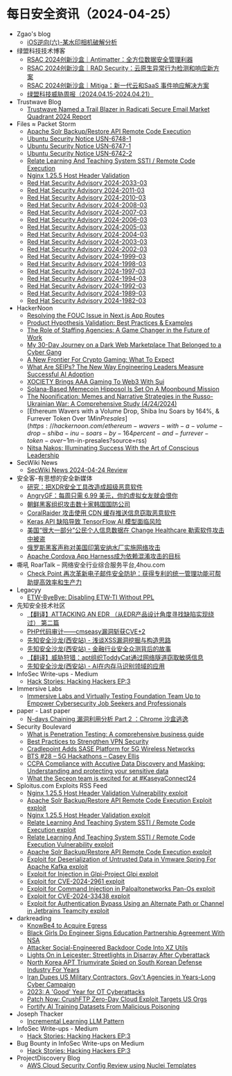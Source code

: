# 每日安全资讯（2024-04-25）

- Zgao's blog
  - [iOS逆向(六)-某水印相机破解分析](https://zgao.top/ios%e9%80%86%e5%90%91%e5%85%ad-%e6%9f%90%e6%b0%b4%e5%8d%b0%e7%9b%b8%e6%9c%ba%e7%a0%b4%e8%a7%a3%e5%88%86%e6%9e%90/)
- 绿盟科技技术博客
  - [RSAC 2024创新沙盒｜Antimatter：全方位数据安全管理利器](https://blog.nsfocus.net/innovation-sandboxantimatter/)
  - [RSAC 2024创新沙盒｜RAD Security：云原生异常行为检测和响应新方案](https://blog.nsfocus.net/rsac-2024innovation-sandbox-rad-security/)
  - [RSAC 2024创新沙盒｜Mitiga：新一代云和SaaS 事件响应解决方案](https://blog.nsfocus.net/rsacinnovation-sandboxmitiga/)
  - [绿盟科技威胁周报（2024.04.15-2024.04.21）](https://blog.nsfocus.net/weeklyreport202416/)
- Trustwave Blog
  - [Trustwave Named a Trail Blazer in Radicati Secure Email Market Quadrant 2024 Report](https://www.trustwave.com/en-us/resources/blogs/trustwave-blog/trustwave-named-a-trail-blazer-in-radicati-secure-email-market-quadrant-2024-report/)
- Files ≈ Packet Storm
  - [Apache Solr Backup/Restore API Remote Code Execution](https://packetstormsecurity.com/files/178255/apache_solr_backup_restore.rb.txt)
  - [Ubuntu Security Notice USN-6748-1](https://packetstormsecurity.com/files/178254/USN-6748-1.txt)
  - [Ubuntu Security Notice USN-6747-1](https://packetstormsecurity.com/files/178253/USN-6747-1.txt)
  - [Ubuntu Security Notice USN-6742-2](https://packetstormsecurity.com/files/178252/USN-6742-2.txt)
  - [Relate Learning And Teaching System SSTI / Remote Code Execution](https://packetstormsecurity.com/files/178251/rltsbiet-sstiexec.txt)
  - [Nginx 1.25.5 Host Header Validation](https://packetstormsecurity.com/files/178250/nginx1255-hostvalidation.txt)
  - [Red Hat Security Advisory 2024-2033-03](https://packetstormsecurity.com/files/178249/RHSA-2024-2033-03.txt)
  - [Red Hat Security Advisory 2024-2011-03](https://packetstormsecurity.com/files/178248/RHSA-2024-2011-03.txt)
  - [Red Hat Security Advisory 2024-2010-03](https://packetstormsecurity.com/files/178247/RHSA-2024-2010-03.txt)
  - [Red Hat Security Advisory 2024-2008-03](https://packetstormsecurity.com/files/178246/RHSA-2024-2008-03.txt)
  - [Red Hat Security Advisory 2024-2007-03](https://packetstormsecurity.com/files/178245/RHSA-2024-2007-03.txt)
  - [Red Hat Security Advisory 2024-2006-03](https://packetstormsecurity.com/files/178244/RHSA-2024-2006-03.txt)
  - [Red Hat Security Advisory 2024-2005-03](https://packetstormsecurity.com/files/178243/RHSA-2024-2005-03.txt)
  - [Red Hat Security Advisory 2024-2004-03](https://packetstormsecurity.com/files/178242/RHSA-2024-2004-03.txt)
  - [Red Hat Security Advisory 2024-2003-03](https://packetstormsecurity.com/files/178241/RHSA-2024-2003-03.txt)
  - [Red Hat Security Advisory 2024-2002-03](https://packetstormsecurity.com/files/178240/RHSA-2024-2002-03.txt)
  - [Red Hat Security Advisory 2024-1999-03](https://packetstormsecurity.com/files/178239/RHSA-2024-1999-03.txt)
  - [Red Hat Security Advisory 2024-1998-03](https://packetstormsecurity.com/files/178238/RHSA-2024-1998-03.txt)
  - [Red Hat Security Advisory 2024-1997-03](https://packetstormsecurity.com/files/178237/RHSA-2024-1997-03.txt)
  - [Red Hat Security Advisory 2024-1994-03](https://packetstormsecurity.com/files/178236/RHSA-2024-1994-03.txt)
  - [Red Hat Security Advisory 2024-1992-03](https://packetstormsecurity.com/files/178235/RHSA-2024-1992-03.txt)
  - [Red Hat Security Advisory 2024-1989-03](https://packetstormsecurity.com/files/178234/RHSA-2024-1989-03.txt)
  - [Red Hat Security Advisory 2024-1982-03](https://packetstormsecurity.com/files/178233/RHSA-2024-1982-03.txt)
- HackerNoon
  - [Resolving the FOUC Issue in Next.js App Routes](https://hackernoon.com/resolving-the-fouc-issue-in-nextjs-app-routes?source=rss)
  - [Product Hypothesis Validation: Best Practices & Examples](https://hackernoon.com/product-hypothesis-validation-best-practices-and-examples?source=rss)
  - [The Role of Staffing Agencies: A Game Changer in the Future of Work](https://hackernoon.com/the-role-of-staffing-agencies-a-game-changer-in-the-future-of-work?source=rss)
  - [My 30-Day Journey on a Dark Web Marketplace That Belonged to a Cyber Gang](https://hackernoon.com/my-30-day-journey-on-a-dark-web-marketplace-that-belonged-to-a-cyber-gang?source=rss)
  - [A New Frontier For Crypto Gaming: What To Expect](https://hackernoon.com/a-new-frontier-for-crypto-gaming-what-to-expect?source=rss)
  - [What Are SEIPs? The New Way Engineering Leaders Measure Successful AI Adoption](https://hackernoon.com/what-are-seips-the-new-way-engineering-leaders-measure-successful-ai-adoption?source=rss)
  - [XOCIETY Brings AAA Gaming To Web3 With Sui](https://hackernoon.com/xociety-brings-aaa-gaming-to-web3-with-sui?source=rss)
  - [Solana-Based Memecoin Hipposol Is Set On A Moonbound Mission](https://hackernoon.com/solana-based-memecoin-hipposol-is-set-on-a-moonbound-mission?source=rss)
  - [The Noonification: Memes and Narrative Strategies in the Russo-Ukrainian War: A Comprehensive Study (4/24/2024)](https://hackernoon.com/4-24-2024-noonification?source=rss)
  - [Ethereum Wavers with a Volume Drop, Shiba Inu Soars by 164%, & Furrever Token Over $1M in Presales](https://hackernoon.com/ethereum-wavers-with-a-volume-drop-shiba-inu-soars-by-164percent-and-furrever-token-over-$1m-in-presales?source=rss)
  - [Nitsa Nakos: Illuminating Success With the Art of Conscious Leadership](https://hackernoon.com/nitsa-nakos-illuminating-success-with-the-art-of-conscious-leadership?source=rss)
- SecWiki News
  - [SecWiki News 2024-04-24 Review](http://www.sec-wiki.com/?2024-04-24)
- 安全客-有思想的安全新媒体
  - [研究：把XDR安全工具改造成超级恶意软件](https://www.anquanke.com/post/id/295958)
  - [AngryGF：每周只需 6.99 美元，你的虚拟女友就会恨你](https://www.anquanke.com/post/id/295948)
  - [朝鲜黑客组织攻击数十家韩国国防公司](https://www.anquanke.com/post/id/295952)
  - [CoralRaider 攻击使用 CDN 缓存推送信息窃取恶意软件](https://www.anquanke.com/post/id/295949)
  - [Keras API 缺陷导致 TensorFlow AI 模型面临风险](https://www.anquanke.com/post/id/295945)
  - [美国“很大一部分”公民个人信息数据在 Change Healthcare 勒索软件攻击中被盗](https://www.anquanke.com/post/id/295943)
  - [俄罗斯黑客声称对美国印第安纳水厂实施网络攻击](https://www.anquanke.com/post/id/295937)
  - [Apache Cordova App Harness成为依赖混淆攻击的目标](https://www.anquanke.com/post/id/295938)
- 嘶吼 RoarTalk – 网络安全行业综合服务平台,4hou.com
  - [Check Point 再次革新电子邮件安全防护：获得专利的统一管理功能可帮助提高效率和生产力](https://www.4hou.com/posts/NKVv)
- Legacyy
  - [ETW-ByeBye: Disabling ETW-TI Without PPL](http://legacyy.xyz/defenseevasion/windows/2024/04/24/disabling-etw-ti-without-ppl.html)
- 先知安全技术社区
  - [【翻译】ATTACKING AN EDR （从EDR产品设计角度寻找缺陷实现绕过） 第二篇](https://xz.aliyun.com/t/14359)
  - [PHP代码审计——cmseasy漏洞斩获CVE+2](https://xz.aliyun.com/t/14358)
  - [先知安全沙龙(西安站) - 浅谈XSS漏洞挖掘与构造思路](https://xz.aliyun.com/t/14357)
  - [先知安全沙龙(西安站) - 金融行业安全众测背后的故事](https://xz.aliyun.com/t/14356)
  - [【翻译】威胁狩猎：apt组织ToddyCat通过网络隧道窃取敏感信息](https://xz.aliyun.com/t/14355)
  - [先知安全沙龙(西安站) - AI在内存马识别领域的应用](https://xz.aliyun.com/t/14354)
- InfoSec Write-ups - Medium
  - [Hack Stories: Hacking Hackers EP:3](https://infosecwriteups.com/hack-stories-hacking-hackers-ep-3-11b1f0e002e8?source=rss----7b722bfd1b8d---4)
- Immersive Labs
  - [Immersive Labs and Virtually Testing Foundation Team Up to Empower Cybersecurity Job Seekers and Professionals](https://www.immersivelabs.com/blog/immersive-labs-and-virtually-testing-foundation-team-up-to-empower-cybersecurity-job-seekers-and-professionals/)
- paper - Last paper
  - [N-days Chaining 漏洞利用分析 Part 2 ：Chrome 沙盒逃逸](https://paper.seebug.org/3155/)
- Security Boulevard
  - [What is Penetration Testing: A comprehensive business guide](https://securityboulevard.com/2024/04/what-is-penetration-testing-a-comprehensive-business-guide/)
  - [Best Practices to Strengthen VPN Security](https://securityboulevard.com/2024/04/best-practices-to-strengthen-vpn-security/)
  - [Cradlepoint Adds SASE Platform for 5G Wireless Networks](https://securityboulevard.com/2024/04/cradlepoint-adds-sase-platform-for-5g-wireless-networks/)
  - [BTS #28 – 5G Hackathons – Casey Ellis](https://securityboulevard.com/2024/04/bts-28-5g-hackathons-casey-ellis/)
  - [CCPA Compliance with Accutive Data Discovery and Masking: Understanding and protecting your sensitive data](https://securityboulevard.com/2024/04/ccpa-compliance-with-accutive-data-discovery-and-masking-understanding-and-protecting-your-sensitive-data/)
  - [What the Seceon team is excited for at #KaseyaConnect24](https://securityboulevard.com/2024/04/what-the-seceon-team-is-excited-for-at-kaseyaconnect24/)
- Sploitus.com Exploits RSS Feed
  - [Nginx 1.25.5 Host Header Validation Vulnerability exploit](https://sploitus.com/exploit?id=1337DAY-ID-39587&utm_source=rss&utm_medium=rss)
  - [Apache Solr Backup/Restore API Remote Code Execution Exploit exploit](https://sploitus.com/exploit?id=1337DAY-ID-39589&utm_source=rss&utm_medium=rss)
  - [Nginx 1.25.5 Host Header Validation exploit](https://sploitus.com/exploit?id=PACKETSTORM:178250&utm_source=rss&utm_medium=rss)
  - [Relate Learning And Teaching System SSTI / Remote Code Execution exploit](https://sploitus.com/exploit?id=PACKETSTORM:178251&utm_source=rss&utm_medium=rss)
  - [Relate Learning And Teaching System SSTI / Remote Code Execution Vulnerability exploit](https://sploitus.com/exploit?id=1337DAY-ID-39588&utm_source=rss&utm_medium=rss)
  - [Apache Solr Backup/Restore API Remote Code Execution exploit](https://sploitus.com/exploit?id=PACKETSTORM:178255&utm_source=rss&utm_medium=rss)
  - [Exploit for Deserialization of Untrusted Data in Vmware Spring For Apache Kafka exploit](https://sploitus.com/exploit?id=3419C82F-9274-55A7-959B-7ED3E9FEC36C&utm_source=rss&utm_medium=rss)
  - [Exploit for Injection in Glpi-Project Glpi exploit](https://sploitus.com/exploit?id=2E13377A-1B98-5B51-816C-E3B8C804A26A&utm_source=rss&utm_medium=rss)
  - [Exploit for CVE-2024-2961 exploit](https://sploitus.com/exploit?id=71B1BAA3-CEB6-5BD0-8250-C9D5BB554512&utm_source=rss&utm_medium=rss)
  - [Exploit for Command Injection in Paloaltonetworks Pan-Os exploit](https://sploitus.com/exploit?id=D86F54F8-615E-5F8B-8EBF-99CB3C3341B1&utm_source=rss&utm_medium=rss)
  - [Exploit for CVE-2024-33438 exploit](https://sploitus.com/exploit?id=EF7210E4-72F5-5C62-97E9-90F6B05BB515&utm_source=rss&utm_medium=rss)
  - [Exploit for Authentication Bypass Using an Alternate Path or Channel in Jetbrains Teamcity exploit](https://sploitus.com/exploit?id=2E2BBBCF-86AE-554A-8A24-09854CE312E5&utm_source=rss&utm_medium=rss)
- darkreading
  - [KnowBe4 to Acquire Egress](https://www.darkreading.com/cybersecurity-operations/knowbe4-to-acquire-egress)
  - [Black Girls Do Engineer Signs Education Partnership Agreement With NSA](https://www.darkreading.com/cybersecurity-operations/black-girls-do-engineer-signs-education-partnership-agreement-with-nsa)
  - [Attacker Social-Engineered Backdoor Code Into XZ Utils](https://www.darkreading.com/application-security/attacker-social-engineered-backdoor-code-into-xz-utils)
  - [Lights On in Leicester: Streetlights in Disarray After Cyberattack](https://www.darkreading.com/cyberattacks-data-breaches/lights-on-in-leicester-city-streetlights-in-disarray-after-cyberattack)
  - [North Korea APT Triumvirate Spied on South Korean Defense Industry For Years](https://www.darkreading.com/cyberattacks-data-breaches/north-korea-apt-triumvirate-spied-on-south-korean-defense-industry-for-years)
  - [Iran Dupes US Military Contractors, Gov't Agencies in Years-Long Cyber Campaign](https://www.darkreading.com/cyberattacks-data-breaches/iran-dupes-military-contractors-govt-agencies-cybercampaign)
  - [2023: A 'Good' Year for OT Cyberattacks](https://www.darkreading.com/endpoint-security/2023-good-year-for-ot-cyberattacks)
  - [Patch Now: CrushFTP Zero-Day Cloud Exploit Targets US Orgs](https://www.darkreading.com/cloud-security/patch-crushftp-zero-day-cloud-exploit-targets-us-orgs)
  - [Fortify AI Training Datasets From Malicious Poisoning](https://www.darkreading.com/cybersecurity-operations/fortify-ai-training-datasets-from-malicious-poisoning)
- Joseph Thacker
  - [Incremental Learning LLM Pattern](http://josephthacker.com/ai/2024/04/24/incremental-learning.html)
- InfoSec Write-ups - Medium
  - [Hack Stories: Hacking Hackers EP:3](https://infosecwriteups.com/hack-stories-hacking-hackers-ep-3-11b1f0e002e8?source=rss----7b722bfd1b8d---4)
- Bug Bounty in InfoSec Write-ups on Medium
  - [Hack Stories: Hacking Hackers EP:3](https://infosecwriteups.com/hack-stories-hacking-hackers-ep-3-11b1f0e002e8?source=rss----7b722bfd1b8d--bug_bounty)
- ProjectDiscovery Blog
  - [AWS Cloud Security Config Review using Nuclei Templates](https://blog.projectdiscovery.io/aws-cloud-security-config-review-using-nuclei-templates/)
